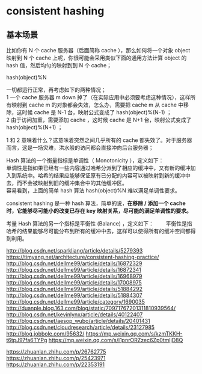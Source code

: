 # consistent hashing
## 基本场景
比如你有 N 个 cache 服务器（后面简称 cache ），那么如何将一个对象 object 映射到 N 个 cache 上呢，你很可能会采用类似下面的通用方法计算 object 的 hash 值，然后均匀的映射到到 N 个 cache；

hash(object)%N

一切都运行正常，再考虑如下的两种情况；  
1 一个 cache 服务器 m down 掉了（在实际应用中必须要考虑这种情况），这样所有映射到 cache m 的对象都会失效，怎么办，需要把 cache m 从 cache 中移除，这时候 cache 是 N-1 台，映射公式变成了 hash(object)%(N-1) ；  
2 由于访问加重，需要添加 cache ，这时候 cache 是 N+1 台，映射公式变成了 hash(object)%(N+1) ；  

1 和 2 意味着什么？这意味着突然之间几乎所有的 cache 都失效了。对于服务器而言，这是一场灾难，洪水般的访问都会直接冲向后台服务器；



Hash 算法的一个衡量指标是单调性（ Monotonicity ），定义如下：  
    单调性是指如果已经有一些内容通过哈希分派到了相应的缓冲中，又有新的缓冲加入到系统中。哈希的结果应能够保证原有已分配的内容可以被映射到新的缓冲中去，而不会被映射到旧的缓冲集合中的其他缓冲区。  
容易看到，上面的简单 hash 算法 hash(object)%N 难以满足单调性要求。  


consistent hashing 是一种 hash 算法，简单的说，**在移除 / 添加一个 cache 时，它能够尽可能小的改变已存在 key 映射关系，尽可能的满足单调性的要求。**


考量 Hash 算法的另一个指标是平衡性 (Balance) ，定义如下： 
　　平衡性是指哈希的结果能够尽可能分布到所有的缓冲中去，这样可以使得所有的缓冲空间都得到利用。


http://blog.csdn.net/sparkliang/article/details/5279393
https://timyang.net/architecture/consistent-hashing-practice/
http://blog.csdn.net/dellme99/article/details/16872329
http://blog.csdn.net/dellme99/article/details/16872341
http://blog.csdn.net/dellme99/article/details/16968979
http://blog.csdn.net/dellme99/article/details/17008975
http://blog.csdn.net/dellme99/article/details/51884292
http://blog.csdn.net/dellme99/article/details/51884307
http://blog.csdn.net/dellme99/article/category/1690035
http://duanple.blog.163.com/blog/static/70971767201311810939564/
http://blog.csdn.net/kevinlynx/article/details/40122407
http://blog.csdn.net/aesop_wubo/article/details/20401431
http://blog.csdn.net/cloudresearch/article/details/23127985
http://blog.jobbole.com/95632/
https://mp.weixin.qq.com/s/kzmTKKH-t6tpJ97fa6TYPg
https://mp.weixin.qq.com/s/i1pnrORZzec6Zp0tmljD8Q


https://zhuanlan.zhihu.com/p/26762775
https://zhuanlan.zhihu.com/p/25423971
https://zhuanlan.zhihu.com/p/22353191
